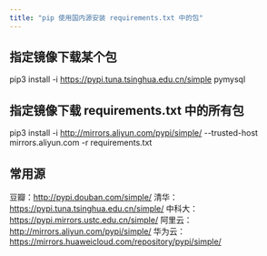 ```yaml
---
title: "pip 使用国内源安装 requirements.txt 中的包"
---
```



## 指定镜像下载某个包

pip3 install -i https://pypi.tuna.tsinghua.edu.cn/simple pymysql

## 指定镜像下载 requirements.txt 中的所有包

pip3 install -i http://mirrors.aliyun.com/pypi/simple/ --trusted-host mirrors.aliyun.com -r requirements.txt

## 常用源

豆瓣：<http://pypi.douban.com/simple/>
清华：<https://pypi.tuna.tsinghua.edu.cn/simple/>
中科大：<https://pypi.mirrors.ustc.edu.cn/simple/>
阿里云：<http://mirrors.aliyun.com/pypi/simple/>
华为云：<https://mirrors.huaweicloud.com/repository/pypi/simple/>
[
](http://pypi.douban.com/simple/)
